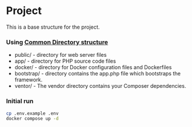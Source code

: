 # Project

This is a base structure for the project.

### Using [Common Directory structure](https://phptherightway.com/#common_directory_structure)
* public/ - directory for web server files
* app/ - directory for PHP source code files
* docker/ - directory for Docker configuration files and Dockerfiles
* bootstrap/ - directory contains the app.php file which bootstraps the framework.
* ventor/ - The vendor directory contains your Composer dependencies.

### Initial run
```bash
cp .env.example .env
docker compose up -d
```
